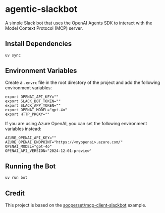 # agentic-slackbot
A simple Slack bot that uses the OpenAI Agents SDK to interact with the Model Context Protocol (MCP) server.

## Install Dependencies

```bash
uv sync
```


## Environment Variables

Create a `.envrc` file in the root directory of the project and add the following environment variables:

```
export OPENAI_API_KEY=""
export SLACK_BOT_TOKEN=""
export SLACK_APP_TOKEN=""
export OPENAI_MODEL="gpt-4o"
export HTTP_PROXY=""
```

If you are using Azure OpenAI, you can set the following environment variables instead:
```
AZURE_OPENAI_API_KEY=""
AZURE_OPENAI_ENDPOINT="https://<myopenai>.azure.com/"
OPENAI_MODEL="gpt-4o"
OPENAI_API_VERSION="2024-12-01-preview"
```

## Running the Bot

```bash
uv run bot
``````

## Credit

This project is based on the [sooperset/mcp-client-slackbot](https://github.com/sooperset/mcp-client-slackbot) example.

